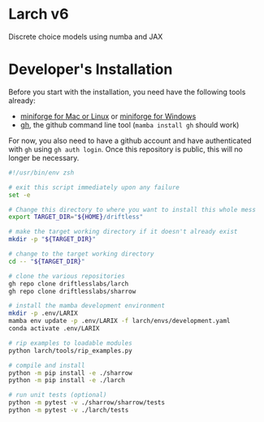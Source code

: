 # Larch v6

Discrete choice models using numba and JAX


# Developer's Installation

Before you start with the installation, you need have the following tools already:
- [miniforge for Mac or Linux](https://github.com/conda-forge/miniforge#unix-like-platforms-mac-os--linux)
  or [miniforge for Windows](https://github.com/conda-forge/miniforge/releases/latest/download/Miniforge3-Windows-x86_64.exe)
- [gh](https://cli.github.com), the github command line tool (`mamba install gh` should work)

For now, you also need to have a github account and have authenticated 
with `gh` using `gh auth login`.  Once this repository is public, this
will no longer be necessary.

```zsh
#!/usr/bin/env zsh

# exit this script immediately upon any failure
set -e

# Change this directory to where you want to install this whole mess
export TARGET_DIR="${HOME}/driftless"

# make the target working directory if it doesn't already exist
mkdir -p "${TARGET_DIR}"

# change to the target working directory
cd -- "${TARGET_DIR}"

# clone the various repositories
gh repo clone driftlesslabs/larch
gh repo clone driftlesslabs/sharrow

# install the mamba development environment
mkdir -p .env/LARIX
mamba env update -p .env/LARIX -f larch/envs/development.yaml
conda activate .env/LARIX

# rip examples to loadable modules
python larch/tools/rip_examples.py

# compile and install 
python -m pip install -e ./sharrow
python -m pip install -e ./larch

# run unit tests (optional)
python -m pytest -v ./sharrow/sharrow/tests
python -m pytest -v ./larch/tests
```
